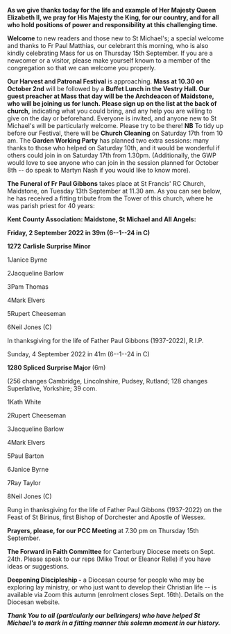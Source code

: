 
**As we give thanks today for the life and example of Her Majesty Queen
Elizabeth II, we pray for His Majesty the King, for our country, and for
all who hold positions of power and responsibility at this challenging
time.**

**Welcome** to new readers and those new to St Michael\'s; a special
welcome and thanks to Fr Paul Matthias, our celebrant this morning, who
is also kindly celebrating Mass for us on Thursday 15th September. If
you are a newcomer or a visitor, please make yourself known to a member
of the congregation so that we can welcome you properly.

**Our Harvest and Patronal Festival** is approaching. **Mass at 10.30 on
October 2nd** will be followed by a **Buffet Lunch in the Vestry Hall.
Our guest preacher at Mass that day will be the Archdeacon of Maidstone,
who will be joining us for lunch. Please sign up on the list at the back
of church,** indicating what you could bring, and any help you are
willing to give on the day or beforehand. Everyone is invited, and
anyone new to St Michael\'s will be particularly welcome. Please try to
be there! **NB** To tidy up before our Festival, there will be **Church
Cleaning** on Saturday 17th from 10 am. The **Garden Working Party**
has planned two extra sessions: many thanks to those who helped on
Saturday 10th, and it would be wonderful if others could join in on
Saturday 17th from 1.30pm. (Additionally, the GWP would love to see
anyone who can join in the session planned for October 8th -- do speak
to Martyn Nash if you would like to know more).

**The Funeral of Fr Paul Gibbons** takes place at St Francis\' RC
Church, Maidstone, on Tuesday 13th September at 11.30 am. As you can
see below, he has received a fitting tribute from the Tower of this
church, where he was parish priest for 40 years:

**Kent County Association: Maidstone, St Michael and All Angels:**

**Friday, 2 September 2022 in 39m (6--1--24 in C)**

**1272 Carlisle Surprise Minor**

1Janice Byrne

2Jacqueline Barlow

3Pam Thomas

4Mark Elvers

5Rupert Cheeseman

6Neil Jones (C)

In thanksgiving for the life of Father Paul Gibbons (1937-2022), R.I.P.

Sunday, 4 September 2022 in 41m (6--1--24 in C)

**1280 Spliced Surprise Major** (6m)

(256 changes Cambridge, Lincolnshire, Pudsey, Rutland; 128 changes
Superlative, Yorkshire; 39 com.

1Kath White

2Rupert Cheeseman

3Jacqueline Barlow

4Mark Elvers

5Paul Barton

6Janice Byrne

7Ray Taylor

8Neil Jones (C)

Rung in thanksgiving for the life of Father Paul Gibbons (1937-2022) on
the Feast of St Birinus, first Bishop of Dorchester and Apostle of
Wessex.

**Prayers, please, for our PCC Meeting** at 7.30 pm on Thursday 15th
September.

**The Forward in Faith Committee** for Canterbury Diocese meets on Sept.
24th. Please speak to our reps (Mike Trout or Eleanor Relle) if you
have ideas or suggestions.

**Deepening Discipleship -** a Diocesan course for people who may be
exploring lay ministry, or who just want to develop their Christian life
-- is available via Zoom this autumn (enrolment closes Sept. 16th).
Details on the Diocesan website.

***Thank You to all (particularly our bellringers) who have helped St
Michael\'s to mark in a fitting manner this solemn moment in our
history.***

